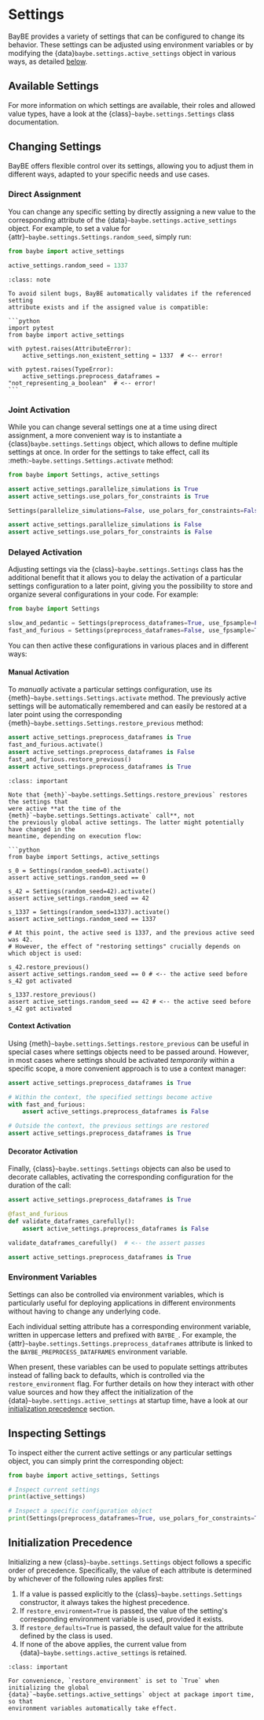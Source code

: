 # Settings

BayBE provides a variety of settings that can be configured to change its behavior.
These settings can be adjusted using environment variables or by modifying the
{data}`baybe.settings.active_settings` object in various ways, as detailed
[below](#changing-settings).

## Available Settings

For more information on which settings are available, their roles and allowed value
types, have a look at the {class}`~baybe.settings.Settings` class documentation.

## Changing Settings

BayBE offers flexible control over its settings, allowing you to adjust them in
different ways, adapted to your specific needs and use cases.
 
### Direct Assignment
You can change any specific setting by directly assigning a new value to the
corresponding attribute of the {data}`~baybe.settings.active_settings` object. For
example, to set a value for {attr}`~baybe.settings.Settings.random_seed`,
simply run:

```python
from baybe import active_settings

active_settings.random_seed = 1337
```

````{admonition} Validation
:class: note

To avoid silent bugs, BayBE automatically validates if the referenced setting
attribute exists and if the assigned value is compatible:

```python
import pytest
from baybe import active_settings

with pytest.raises(AttributeError):
    active_settings.non_existent_setting = 1337  # <-- error!

with pytest.raises(TypeError):
    active_settings.preprocess_dataframes = "not_representing_a_boolean"  # <-- error!
```
````

### Joint Activation
While you can change several settings one at a time using direct assignment, a more
convenient way is to instantiate a {class}`baybe.settings.Settings` object, which allows
to define multiple settings at once. In order for the settings to take effect,
call its :meth:`~baybe.settings.Settings.activate` method:

```python
from baybe import Settings, active_settings

assert active_settings.parallelize_simulations is True
assert active_settings.use_polars_for_constraints is True

Settings(parallelize_simulations=False, use_polars_for_constraints=False).activate()

assert active_settings.parallelize_simulations is False
assert active_settings.use_polars_for_constraints is False
```

### Delayed Activation
Adjusting settings via the {class}`~baybe.settings.Settings` class has the additional
benefit that it allows you to delay the activation of a particular settings
configuration to a later point, giving you the possibility to store and organize several
configurations in your code. For example:

```python
from baybe import Settings

slow_and_pedantic = Settings(preprocess_dataframes=True, use_fpsample=False)
fast_and_furious = Settings(preprocess_dataframes=False, use_fpsample=True)
```

You can then active these configurations in various places and in different ways:

#### Manual Activation
To *manually* activate a particular settings configuration, use its
{meth}`~baybe.settings.Settings.activate` method. The previously active settings will be
automatically remembered and can easily be restored at a later point using the
corresponding {meth}`~baybe.settings.Settings.restore_previous` method:

```python
assert active_settings.preprocess_dataframes is True
fast_and_furious.activate()
assert active_settings.preprocess_dataframes is False
fast_and_furious.restore_previous()
assert active_settings.preprocess_dataframes is True
```

```{admonition} Restoring Previous Settings
:class: important

Note that {meth}`~baybe.settings.Settings.restore_previous` restores the settings that
were active **at the time of the {meth}`~baybe.settings.Settings.activate` call**, not
the previously global active settings. The latter might potentially have changed in the
meantime, depending on execution flow:

```python
from baybe import Settings, active_settings

s_0 = Settings(random_seed=0).activate()
assert active_settings.random_seed == 0

s_42 = Settings(random_seed=42).activate()
assert active_settings.random_seed == 42

s_1337 = Settings(random_seed=1337).activate()
assert active_settings.random_seed == 1337

# At this point, the active seed is 1337, and the previous active seed was 42.
# However, the effect of "restoring settings" crucially depends on which object is used:

s_42.restore_previous()
assert active_settings.random_seed == 0 # <-- the active seed before s_42 got activated

s_1337.restore_previous()
assert active_settings.random_seed == 42 # <-- the active seed before s_42 got activated
```

#### Context Activation
Using {meth}`~baybe.settings.Settings.restore_previous` can be useful in special cases
where settings objects need to be passed around. However, in most cases where settings
should be activated *temporarily* within a specific scope, a more convenient approach is
to use a context manager:

```python
assert active_settings.preprocess_dataframes is True

# Within the context, the specified settings become active
with fast_and_furious:
    assert active_settings.preprocess_dataframes is False

# Outside the context, the previous settings are restored
assert active_settings.preprocess_dataframes is True
```

#### Decorator Activation
Finally, {class}`~baybe.settings.Settings` objects can also be used to decorate
callables, activating the corresponding configuration for the duration of the call:

```python
assert active_settings.preprocess_dataframes is True

@fast_and_furious
def validate_dataframes_carefully():
    assert active_settings.preprocess_dataframes is False

validate_dataframes_carefully()  # <-- the assert passes

assert active_settings.preprocess_dataframes is True 
```

### Environment Variables
Settings can also be controlled via environment variables, which is particularly useful
for deploying applications in different environments without having to change any
underlying code. 

Each individual setting attribute has a corresponding environment variable, written in
uppercase letters and prefixed with `BAYBE_`. For example, the
{attr}`~baybe.settings.Settings.preprocess_dataframes` attribute is linked to the
`BAYBE_PREPROCESS_DATAFRAMES` environment variable.

When present, these variables can be used to populate settings attributes instead of
falling back to defaults, which is controlled via the `restore_environment` flag. For
further details on how they interact with other value sources and how they affect the
initialization of the {data}`~baybe.settings.active_settings` at startup time, have a
look at our [initialization precedence](#initialization-precedence) section.


## Inspecting Settings
To inspect either the current active settings or any particular settings object,
you can simply print the corresponding object:

```python
from baybe import active_settings, Settings

# Inspect current settings
print(active_settings)

# Inspect a specific configuration object
print(Settings(preprocess_dataframes=True, use_polars_for_constraints=True))
```

## Initialization Precedence
Initializing a new {class}`~baybe.settings.Settings` object follows a specific order of
precedence. Specifically, the value of each attribute is determined by whichever of the
following rules applies first:

1. If a value is passed explicitly to the {class}`~baybe.settings.Settings` constructor,
   it always takes the highest precedence.
2. If `restore_environment=True` is passed, the value of the setting's corresponding
   environment variable is used, provided it exists.
3. If `restore_defaults=True` is passed, the default value for the attribute defined
   by the class is used.
4. If none of the above applies, the current value from
   {data}`~baybe.settings.active_settings` is retained.

```{admonition} Global Settings Initialization
:class: important

For convenience, `restore_environment` is set to `True` when initializing the global
{data}`~baybe.settings.active_settings` object at package import time, so that
environment variables automatically take effect.
```


